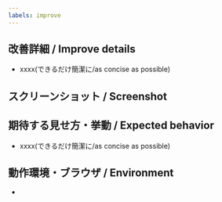 ```yaml
---
labels: improve
---
```


## 改善詳細 / Improve details
* xxxx(できるだけ簡潔に/as concise as possible)

## スクリーンショット / Screenshot
<!-- バグであればdeveloper toolからコンソールも合わせて添付 -->

## 期待する見せ方・挙動 / Expected behavior
* xxxx(できるだけ簡潔に/as concise as possible)

## 動作環境・ブラウザ / Environment
*
